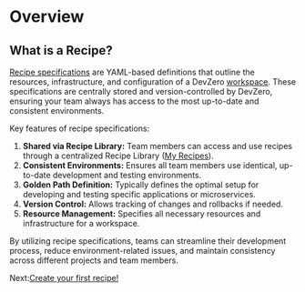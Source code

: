# Overview

## What is a Recipe?

[Recipe specifications](../references/terminology.md#recipe) are YAML-based definitions that outline the resources, infrastructure, and configuration of a DevZero [workspace](../references/terminology.md#workspace). These specifications are centrally stored and version-controlled by DevZero, ensuring your team always has access to the most up-to-date and consistent environments.

Key features of recipe specifications:

1. **Shared via Recipe Library:** Team members can access and use recipes through a centralized Recipe Library ([My Recipes](https://www.devzero.io/dashboard/recipes#user)).
2. **Consistent Environments:** Ensures all team members use identical, up-to-date development and testing environments.
3. **Golden Path Definition:** Typically defines the optimal setup for developing and testing specific applications or microservices.
4. **Version Control:** Allows tracking of changes and rollbacks if needed.
5. **Resource Management:** Specifies all necessary resources and infrastructure for a workspace.

By utilizing recipe specifications, teams can streamline their development process, reduce environment-related issues, and maintain consistency across different projects and team members.

Next:[Create your first recipe!](create-recipe.md)